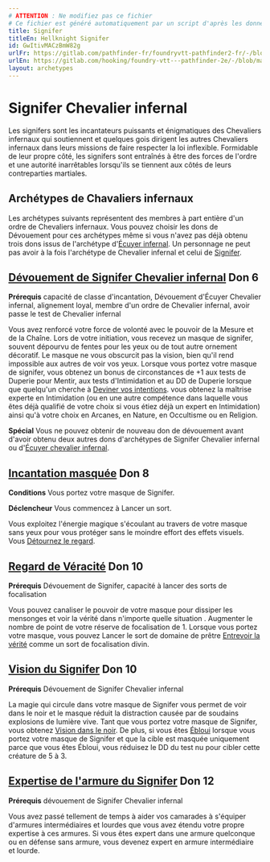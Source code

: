 ```yaml
---
# ATTENTION : Ne modifiez pas ce fichier
# Ce fichier est généré automatiquement par un script d'après les données du module Foundry VTT officiel et de sa traduction
title: Signifer
titleEn: Hellknight Signifer
id: GwItivMACzBmW82g
urlFr: https://gitlab.com/pathfinder-fr/foundryvtt-pathfinder2-fr/-/blob/master/data/archetypes/GwItivMACzBmW82g.htm
urlEn: https://gitlab.com/hooking/foundry-vtt---pathfinder-2e/-/blob/master/packs/data/archetypes.db/hellknight-signifer.json
layout: archetypes
---
```

# Signifer Chevalier infernal

Les signifers sont les incantateurs puissants et énigmatiques des Chevaliers infernaux qui soutiennent et quelques gois dirigent les autres Chevaliers infernaux dans leurs missions de faire respecter la loi inflexible. Formidable de leur propre côté, les signifers sont entraînés à être des forces de l'ordre et une autorité inarrêtables lorsqu'ils se tiennent aux côtés de leurs contreparties martiales.

## Archétypes de Chavaliers infernaux

Les archétypes suivants représentent des membres à part entière d'un ordre de Chevaliers infernaux. Vous pouvez choisir les dons de Dévouement pour ces archétypes même si vous n'avez pas déjà obtenu trois dons issus de l'archétype d'[Écuyer infernal](écuyer-des-chevaliers-infernaux.html). Un personnage ne peut pas avoir à la fois l'archétype de Chevalier infernal et celui de [Signifer](signifer.html).

## [Dévouement de Signifer Chevalier infernal](../dons/dévouement-du-signifer.html) Don 6

**Prérequis** capacité de classe d'incantation, Dévouement d'Écuyer Chevalier infernal, alignement loyal, membre d'un ordre de Chevalier infernal, avoir passe le test de Chevalier infernal

Vous avez renforcé votre force de volonté avec le pouvoir de la Mesure et de la Chaîne. Lors de votre initiation, vous recevez un masque de signifer, souvent dépourvu de fentes pour les yeux ou de tout autre ornement décoratif. Le masque ne vous obscurcit pas la vision, bien qu'il rend impossible aux autres de voir vos yeux. Lorsque vous portez votre masque de signifer, vous obtenez un bonus de circonstances de +1 aux tests de Duperie pour Mentir, aux tests d'Intimidation et au DD de Duperie lorsque que quelqu'un cherche à [Deviner vos intentions](../actions/deviner-les-intentions.html). vous obtenez la maîtrise experte en Intimidation (ou en une autre compétence dans laquelle vous êtes déjà qualifié de votre choix si vous étiez déjà un expert en Intimidation) ainsi qu'à votre choix en Arcanes, en Nature, en Occultisme ou en Religion.

**Spécial** Vous ne pouvez obtenir de nouveau don de dévouement avant d'avoir obtenu deux autres dons d'archétypes de Signifer Chevalier infernal ou d'[Écuyer chevalier infernal](écuyer-des-chevaliers-infernaux.html).

## [Incantation masquée](../dons/incantation-masquée.html) Don 8

**Conditions** Vous portez votre masque de Signifer.

**Déclencheur** Vous commencez à Lancer un sort.

Vous exploitez l'énergie magique s'écoulant au travers de votre masque sans yeux pour vous protéger sans le moindre effort des effets visuels. Vous [Détournez le regard](../actions/détourner-le-regard.html).

## [Regard de Véracité](../dons/regard-de-véracité.html) Don 10

**Prérequis** Dévouement de Signifer, capacité à lancer des sorts de focalisation

Vous pouvez canaliser le pouvoir de votre masque pour dissiper les mensonges et voir la vérité dans n'importe quelle situation . Augmenter le nombre de point de votre réserve de focalisation de 1. Lorsque vous portez votre masque, vous pouvez Lancer le sort de domaine de prêtre [Entrevoir la vérité](../sorts/entrevoir-la-vérité.html) comme un sort de focalisation divin.

## [Vision du Signifer](../dons/vision-du-signifer.html) Don 10

**Prérequis** Dévouement de Signifer Chevalier infernal

La magie qui circule dans votre masque de Signifer vous permet de voir dans le noir et le masque réduit la distraction causée par de soudains explosions de lumière vive. Tant que vous portez votre masque de Signifer, vous obtenez [Vision dans le noir](../capacités-ascendances/vision-dans-le-noir.html). De plus, si vous êtes [Ébloui](../conditions/ébloui.html) lorsque vous portez votre masque de Signifer et que la cible est masquée uniquement parce que vous êtes Ébloui, vous réduisez le DD du test nu pour cibler cette créature de 5 à 3.

## [Expertise de l'armure du Signifer](../dons/expertise-de-l-armure-du-signifer.html) Don 12

**Prérequis** dévouement de Signifer Chevalier infernal

Vous avez passé tellement de temps à aider vos camarades à s'équiper d'armures intermédiaires et lourdes que vous avez étendu votre propre expertise à ces armures. Si vous êtes expert dans une armure quelconque ou en défense sans armure, vous devenez expert en armure intermédiaire et lourde.
